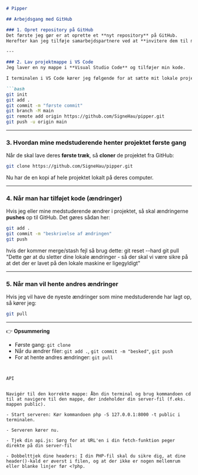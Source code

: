 

````markdown
# Pipper

## Arbejdsgang med GitHub

### 1. Opret repository på GitHub
Det første jeg gør er at oprette et **nyt repository** på GitHub.  
Herefter kan jeg tilføje samarbejdspartnere ved at **invitere dem til mit repository** under *Settings → Collaborators*.  

---

### 2. Lav projektmappe i VS Code
Jeg laver en ny mappe i **Visual Studio Code** og tilføjer min kode.  

I terminalen i VS Code kører jeg følgende for at sætte mit lokale projekt op og sende det til GitHub første gang:

```bash
git init
git add .
git commit -m "første commit"
git branch -M main
git remote add origin https://github.com/SigneHau/pipper.git
git push -u origin main
````

---

### 3. Hvordan mine medstuderende henter projektet første gang

Når de skal lave deres **første træk**, så **cloner** de projektet fra GitHub:

```bash
git clone https://github.com/SigneHau/pipper.git
```

Nu har de en kopi af hele projektet lokalt på deres computer.

---

### 4. Når man har tilføjet kode (ændringer)

Hvis jeg eller mine medstuderende ændrer i projektet, så skal ændringerne **pushes** op til GitHub.
Det gøres sådan her:

```bash
git add .
git commit -m "beskrivelse af ændringen"
git push
```

hvis der kommer merge/stash fejl så brug dette:
git reset --hard
git pull
"Dette gør at du sletter dine lokale ændringer - så der skal vi være sikre på at det der er lavet på den lokale maskine er ligegyldigt"

---

### 5. Når man vil hente andres ændringer

Hvis jeg vil have de nyeste ændringer som mine medstuderende har lagt op, så kører jeg:

```bash
git pull
```

---

👉 **Opsummering**

* Første gang: `git clone`
* Når du ændrer filer: `git add .`, `git commit -m "besked"`, `git push`
* For at hente andres ændringer: `git pull`

```


API
 

Navigér til den korrekte mappe: Åbn din terminal og brug kommandoen cd til at navigere til den mappe, der indeholder din server-fil (f.eks. mappen public). 

- Start serveren: Kør kommandoen php -S 127.0.0.1:8000 -t public i terminalen. 

- Serveren kører nu. 

- Tjek din api.js: Sørg for at URL'en i din fetch-funktion peger direkte på din server-fil 

- Dobbelttjek dine headers: I din PHP-fil skal du sikre dig, at dine header()-kald er øverst i filen, og at der ikke er nogen mellemrum eller blanke linjer før <?php. 

 